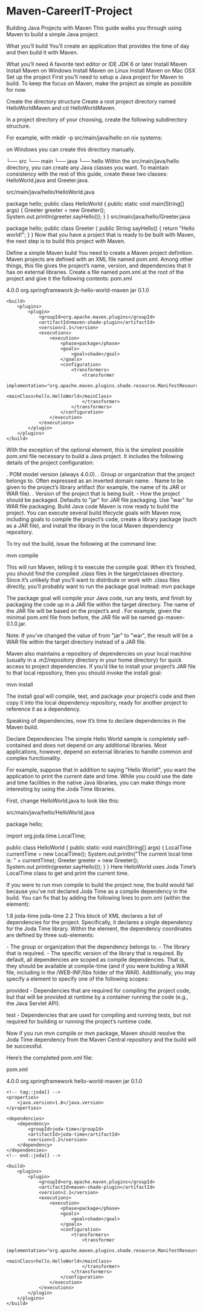 # Maven-CareerIT-Project
Building Java Projects with Maven
This guide walks you through using Maven to build a simple Java project.

What you’ll build
You’ll create an application that provides the time of day and then build it with Maven.

What you’ll need
A favorite text editor or IDE
JDK 6 or later
Install Maven
Install Maven on Windows
Install Maven on Linux
Install Maven on Mac OSX
Set up the project
First you’ll need to setup a Java project for Maven to build. To keep the focus on Maven, make the project as simple as possible for now.

Create the directory structure
Create a root project directory named HelloWorldMaven and cd HelloWorldMaven.

In a project directory of your choosing, create the following subdirectory structure.

For example, with mkdir -p src/main/java/hello on nix systems:

on Windows you can create this directory manually.

└── src
    └── main
        └── java
            └── hello
Within the src/main/java/hello directory, you can create any Java classes you want. To maintain consistency with the rest of this guide, create these two classes: HelloWorld.java and Greeter.java.

src/main/java/hello/HelloWorld.java

package hello;
public class HelloWorld {
    public static void main(String[] args) {
        Greeter greeter = new Greeter();
        System.out.println(greeter.sayHello());
    }
}
src/main/java/hello/Greeter.java

package hello;
public class Greeter {
    public String sayHello() {
        return "Hello world!";
    }
}
Now that you have a project that is ready to be built with Maven, the next step is to build this project with Maven.

Define a simple Maven build
You need to create a Maven project definition.
Maven projects are defined with an XML file named pom.xml.
Among other things, this file gives the project’s name, version, and dependencies that it has on external libraries.
Create a file named pom.xml at the root of the project and give it the following contents:
pom.xml

<?xml version="1.0" encoding="UTF-8"?>
<project xmlns="http://maven.apache.org/POM/4.0.0" xmlns:xsi="http://www.w3.org/2001/XMLSchema-instance"
    xsi:schemaLocation="http://maven.apache.org/POM/4.0.0 http://maven.apache.org/maven-v4_0_0.xsd">
    <modelVersion>4.0.0</modelVersion>
    <groupId>org.springframework</groupId>
    <artifactId>jb-hello-world-maven</artifactId>
    <packaging>jar</packaging>
    <version>0.1.0</version>

    <build>
        <plugins>
            <plugin>
                <groupId>org.apache.maven.plugins</groupId>
                <artifactId>maven-shade-plugin</artifactId>
                <version>2.1</version>
                <executions>
                    <execution>
                        <phase>package</phase>
                        <goals>
                            <goal>shade</goal>
                        </goals>
                        <configuration>
                            <transformers>
                                <transformer
                                    implementation="org.apache.maven.plugins.shade.resource.ManifestResourceTransformer">
                                    <mainClass>hello.HelloWorld</mainClass>
                                </transformer>
                            </transformers>
                        </configuration>
                    </execution>
                </executions>
            </plugin>
        </plugins>
    </build>
</project>
With the exception of the optional <packaging> element, this is the simplest possible pom.xml file necessary to build a Java project. It includes the following details of the project configuration:

<modelVersion>. POM model version (always 4.0.0).
<groupId>. Group or organization that the project belongs to. Often expressed as an inverted domain name.
<artifactId>. Name to be given to the project’s library artifact (for example, the name of its JAR or WAR file).
<version>. Version of the project that is being built.
<packaging> - How the project should be packaged. Defaults to "jar" for JAR file packaging. Use "war" for WAR file packaging.
Build Java code
Maven is now ready to build the project. You can execute several build lifecycle goals with Maven now, including goals to compile the project’s code, create a library package (such as a JAR file), and install the library in the local Maven dependency repository.

To try out the build, issue the following at the command line:

mvn compile

This will run Maven, telling it to execute the compile goal. When it’s finished, you should find the compiled .class files in the target/classes directory.
Since it’s unlikely that you’ll want to distribute or work with .class files directly, you’ll probably want to run the package goal instead:
mvn package

The package goal will compile your Java code, run any tests, and finish by packaging the code up in a JAR file within the target directory. The name of the JAR file will be based on the project’s <artifactId> and <version>. For example, given the minimal pom.xml file from before, the JAR file will be named gs-maven-0.1.0.jar.

Note: If you’ve changed the value of from "jar" to "war", the result will be a WAR file within the target directory instead of a JAR file.

Maven also maintains a repository of dependencies on your local machine (usually in a .m2/repository directory in your home directory) for quick access to project dependencies. If you’d like to install your project’s JAR file to that local repository, then you should invoke the install goal:

mvn install

The install goal will compile, test, and package your project’s code and then copy it into the local dependency repository, ready for another project to reference it as a dependency.

Speaking of dependencies, now it’s time to declare dependencies in the Maven build.

Declare Dependencies
The simple Hello World sample is completely self-contained and does not depend on any additional libraries. Most applications, however, depend on external libraries to handle common and complex functionality.

For example, suppose that in addition to saying "Hello World!", you want the application to print the current date and time. While you could use the date and time facilities in the native Java libraries, you can make things more interesting by using the Joda Time libraries.

First, change HelloWorld.java to look like this:

src/main/java/hello/HelloWorld.java

package hello;

import org.joda.time.LocalTime;

public class HelloWorld {
    public static void main(String[] args) {
		LocalTime currentTime = new LocalTime();
		System.out.println("The current local time is: " + currentTime);
		Greeter greeter = new Greeter();
		System.out.println(greeter.sayHello());
	}
}
Here HelloWorld uses Joda Time’s LocalTime class to get and print the current time.

If you were to run mvn compile to build the project now, the build would fail because you’ve not declared Joda Time as a compile dependency in the build. You can fix that by adding the following lines to pom.xml (within the <project> element):

<properties>
    <java.version>1.8</java.version>
</properties>

<dependencies>
    <dependency>
        <groupId>joda-time</groupId>
        <artifactId>joda-time</artifactId>
        <version>2.2</version>
    </dependency>
</dependencies>
This block of XML declares a list of dependencies for the project. Specifically, it declares a single dependency for the Joda Time library. Within the <dependency> element, the dependency coordinates are defined by three sub-elements:

<groupId> - The group or organization that the dependency belongs to.
<artifactId> - The library that is required.
<version> - The specific version of the library that is required.
By default, all dependencies are scoped as compile dependencies. That is, they should be available at compile-time (and if you were building a WAR file, including in the /WEB-INF/libs folder of the WAR). Additionally, you may specify a <scope> element to specify one of the following scopes:

provided - Dependencies that are required for compiling the project code, but that will be provided at runtime by a container running the code (e.g., the Java Servlet API).

test - Dependencies that are used for compiling and running tests, but not required for building or running the project’s runtime code.

Now if you run mvn compile or mvn package, Maven should resolve the Joda Time dependency from the Maven Central repository and the build will be successful.

Here’s the completed pom.xml file:

pom.xml

<?xml version="1.0" encoding="UTF-8"?>
<project xmlns="http://maven.apache.org/POM/4.0.0" xmlns:xsi="http://www.w3.org/2001/XMLSchema-instance"
    xsi:schemaLocation="http://maven.apache.org/POM/4.0.0 http://maven.apache.org/maven-v4_0_0.xsd">
    <modelVersion>4.0.0</modelVersion>
    <groupId>org.springframework</groupId>
    <artifactId>hello-world-maven</artifactId>
    <packaging>jar</packaging>
    <version>0.1.0</version>

    <!-- tag::joda[] -->
    <properties>
        <java.version>1.8</java.version>
    </properties>

    <dependencies>
        <dependency>
            <groupId>joda-time</groupId>
            <artifactId>joda-time</artifactId>
            <version>2.2</version>
        </dependency>
    </dependencies>
    <!-- end::joda[] -->

    <build>
        <plugins>
            <plugin>
                <groupId>org.apache.maven.plugins</groupId>
                <artifactId>maven-shade-plugin</artifactId>
                <version>2.1</version>
                <executions>
                    <execution>
                        <phase>package</phase>
                        <goals>
                            <goal>shade</goal>
                        </goals>
                        <configuration>
                            <transformers>
                                <transformer
                                    implementation="org.apache.maven.plugins.shade.resource.ManifestResourceTransformer">
                                    <mainClass>hello.HelloWorld</mainClass>
                                </transformer>
                            </transformers>
                        </configuration>
                    </execution>
                </executions>
            </plugin>
        </plugins>
    </build>
</project>
